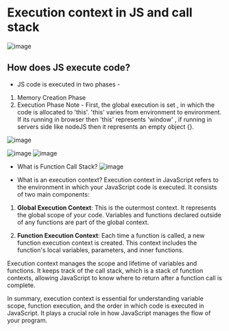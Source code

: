 # Execution context in JS and call stack
![image](https://github.com/yghugardare/JS-projects/assets/117991996/ed01bb1f-77c2-4f77-b739-befaa58d33ce)
## How does JS execute code?
- JS code is executed in two phases - 
1. Memory Creation Phase 
2. Execution Phase
Note - First, the global execution is set , in which the code is allocated to 'this'. 'this' varies from environment to environment. If its running in browser then 'this' represents 'window' , if running in servers side like nodeJS then it represents an empty object {}.

![image](https://github.com/yghugardare/JS-projects/assets/117991996/e2d87966-8a29-4c3c-a623-71daeffa1e5f)

![image](https://github.com/yghugardare/JS-projects/assets/117991996/ccb84cb8-6631-4eff-9298-0378e628c891)
![image](https://github.com/yghugardare/JS-projects/assets/117991996/b147b51e-e55f-4210-bedc-a6ea5014aeb4)

- What is Function Call Stack?
![image](https://github.com/yghugardare/JS-projects/assets/117991996/81e1a34a-f2a2-4c75-bc3e-f1e622cadd3b)


- What is an execution context?
Execution context in JavaScript refers to the environment in which your JavaScript code is executed. It consists of two main components:

1. **Global Execution Context**: This is the outermost context. It represents the global scope of your code. Variables and functions declared outside of any functions are part of the global context.

2. **Function Execution Context**: Each time a function is called, a new function execution context is created. This context includes the function's local variables, parameters, and inner functions.

Execution context manages the scope and lifetime of variables and functions. It keeps track of the call stack, which is a stack of function contexts, allowing JavaScript to know where to return after a function call is complete.

In summary, execution context is essential for understanding variable scope, function execution, and the order in which code is executed in JavaScript. It plays a crucial role in how JavaScript manages the flow of your program.


